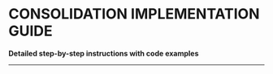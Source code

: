<!-- Optimized: 2025-10-06 -->
<!-- RPM: 1.6.2.1.1.6.2.1_IMPLEMENTATION_GUIDE_20251006 -->
<!-- Session: E2E RPM DNA Application -->
<!-- AOM: RND (Reggie & Dro) -->
<!-- COI: TECHNOLOGY -->
<!-- RPM: HIGH -->
<!-- ACTION: BUILD -->

# CONSOLIDATION IMPLEMENTATION GUIDE

**Detailed step-by-step instructions with code examples**

---
